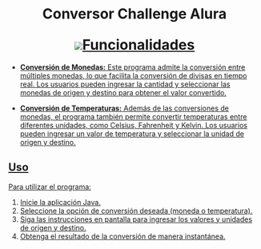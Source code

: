 <h1 align="center">
  <p align="center">Conversor Challenge Alura</p>
  <a href="#"><img src="https://github.com/JuanSa86/Challenge-conversor-monedas/assets/90635353/85159f77-dd32-477c-8842-b00aed652c90></a>
</h1>


Este proyecto es un programa simple desarrollado en Java que permite a los usuarios convertir entre diferentes monedas y realizar conversiones de temperaturas de manera fácil y rápida.

## Funcionalidades

- **Conversión de Monedas:** Este programa admite la conversión entre múltiples monedas, lo que facilita la conversión de divisas en tiempo real. Los usuarios pueden ingresar la cantidad y seleccionar las monedas de origen y destino para obtener el valor convertido.

- **Conversión de Temperaturas:** Además de las conversiones de monedas, el programa también permite convertir temperaturas entre diferentes unidades, como Celsius, Fahrenheit y Kelvin. Los usuarios pueden ingresar un valor de temperatura y seleccionar la unidad de origen y destino.

## Uso

Para utilizar el programa:

1. Inicie la aplicación Java.
2. Seleccione la opción de conversión deseada (moneda o temperatura).
3. Siga las instrucciones en pantalla para ingresar los valores y unidades de origen y destino.
4. Obtenga el resultado de la conversión de manera instantánea.
